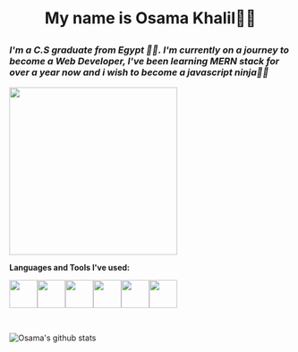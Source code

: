 <h1 style='text-align :center'>My name is Osama Khalil👨‍💻</h1>
<h3 style='margin-top:30px'><em>I'm a C.S graduate from Egypt 👨‍🎓. 
I'm currently on a journey to become a Web Developer, I've been learning MERN stack for over a year now and i wish to become a javascript ninja🐱‍👤 </em></h3>

<img src='https://media.giphy.com/media/836HiJc7pgzy8iNXCn/giphy.gif' width='300'></img>



**Languages and Tools I've used:** 
<p align="left">
  <img src="https://media3.giphy.com/media/kdFc8fubgS31b8DsVu/giphy.webp" width="50"><img src="https://media.giphy.com/media/SU2ic3wTfuC6JhD1lA/giphy.gif" width="50"><img src="https://media3.giphy.com/media/ln7z2eWriiQAllfVcn/200w.webp" width="50"><img src="https://media.giphy.com/media/kH6CqYiquZawmU1HI6/giphy.gif" width="50"><img src="https://i.giphy.com/media/eNAsjO55tPbgaor7ma/200w.webp" width="50"><img src="https://i.giphy.com/media/IdyAQJVN2kVPNUrojM/200.webp" width="50">
  
</p>
<br />

![Osama's github stats](https://github-readme-stats.vercel.app/api?username=osamakhalil98&show_icons=true&theme=dark)
